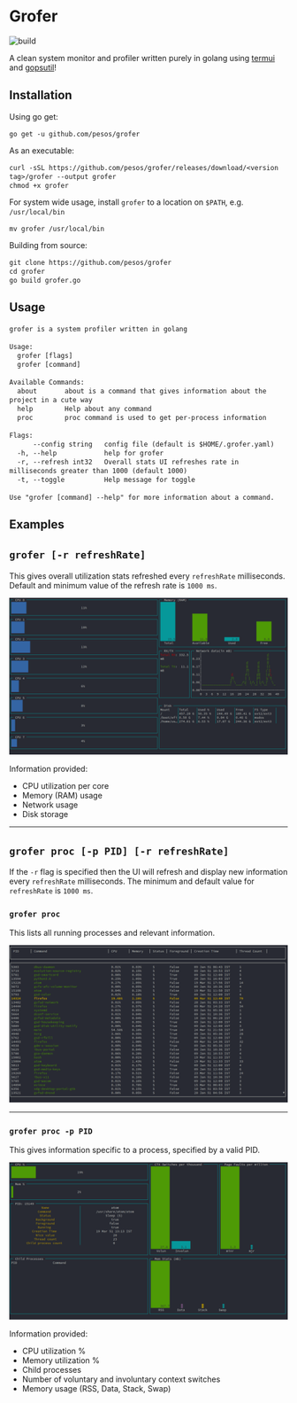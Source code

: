 Grofer
======

![build](https://api.travis-ci.org/pesos/grofer.svg?branch=master&status=started)

A clean system monitor and profiler written purely in golang using [termui](https://github.com/gizak/termui) and [gopsutil](https://github.com/shirou/gopsutil)!

Installation
------------

Using go get:

```
go get -u github.com/pesos/grofer
```

As an executable:

```
curl -sSL https://github.com/pesos/grofer/releases/download/<version tag>/grofer --output grofer
chmod +x grofer
```

For system wide usage, install `grofer` to a location on `$PATH`, e.g. `/usr/local/bin`

```
mv grofer /usr/local/bin
```

Building from source:

```
git clone https://github.com/pesos/grofer
cd grofer
go build grofer.go
```

Usage
-----

```
grofer is a system profiler written in golang

Usage:
  grofer [flags]
  grofer [command]

Available Commands:
  about       about is a command that gives information about the project in a cute way
  help        Help about any command
  proc        proc command is used to get per-process information

Flags:
      --config string   config file (default is $HOME/.grofer.yaml)
  -h, --help            help for grofer
  -r, --refresh int32   Overall stats UI refreshes rate in milliseconds greater than 1000 (default 1000)
  -t, --toggle          Help message for toggle

Use "grofer [command] --help" for more information about a command.

```

Examples
--------

`grofer [-r refreshRate]`
-------------------------

This gives overall utilization stats refreshed every `refreshRate` milliseconds. Default and minimum value of the refresh rate is `1000 ms`.

![grofer](images/README/grofer.png)

Information provided:  
- CPU utilization per core  
- Memory (RAM) usage  
- Network usage  
- Disk storage

---

`grofer proc [-p PID] [-r refreshRate]`
---------------------------------------

If the `-r` flag is specified then the UI will refresh and display new information every `refreshRate` milliseconds. The minimum and default value for `refreshRate` is `1000 ms`.

### `grofer proc`

This lists all running processes and relevant information.

![grofer-proc](images/README/grofer-proc.png)

---

### `grofer proc -p PID`

This gives information specific to a process, specified by a valid PID.

![grofer-proc-pid](images/README/grofer-proc-pid.png)

Information provided:  
 - CPU utilization %  
 - Memory utilization %  
 - Child processes  
 - Number of voluntary and involuntary context switches  
 - Memory usage (RSS, Data, Stack, Swap)

